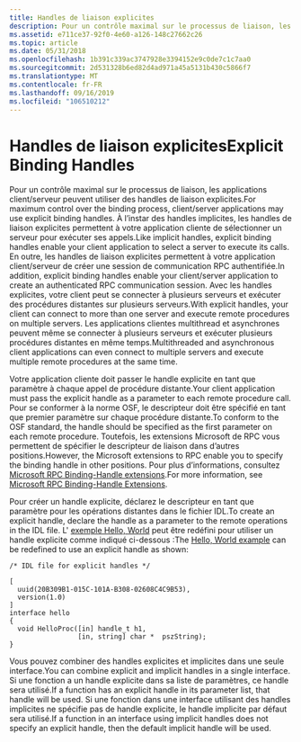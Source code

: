 ```yaml
---
title: Handles de liaison explicites
description: Pour un contrôle maximal sur le processus de liaison, les applications client/serveur peuvent utiliser des handles de liaison explicites.
ms.assetid: e711ce37-92f0-4e60-a126-148c27662c26
ms.topic: article
ms.date: 05/31/2018
ms.openlocfilehash: 1b391c339ac3747928e3394152e9c0de7c1c7aa0
ms.sourcegitcommit: 2d531328b6ed82d4ad971a45a5131b430c5866f7
ms.translationtype: MT
ms.contentlocale: fr-FR
ms.lasthandoff: 09/16/2019
ms.locfileid: "106510212"
---
```

# <a name="explicit-binding-handles"></a><span data-ttu-id="441bf-103">Handles de liaison explicites</span><span class="sxs-lookup"><span data-stu-id="441bf-103">Explicit Binding Handles</span></span>

<span data-ttu-id="441bf-104">Pour un contrôle maximal sur le processus de liaison, les applications client/serveur peuvent utiliser des handles de liaison explicites.</span><span class="sxs-lookup"><span data-stu-id="441bf-104">For maximum control over the binding process, client/server applications may use explicit binding handles.</span></span> <span data-ttu-id="441bf-105">À l’instar des handles implicites, les handles de liaison explicites permettent à votre application cliente de sélectionner un serveur pour exécuter ses appels.</span><span class="sxs-lookup"><span data-stu-id="441bf-105">Like implicit handles, explicit binding handles enable your client application to select a server to execute its calls.</span></span> <span data-ttu-id="441bf-106">En outre, les handles de liaison explicites permettent à votre application client/serveur de créer une session de communication RPC authentifiée.</span><span class="sxs-lookup"><span data-stu-id="441bf-106">In addition, explicit binding handles enable your client/server application to create an authenticated RPC communication session.</span></span> <span data-ttu-id="441bf-107">Avec les handles explicites, votre client peut se connecter à plusieurs serveurs et exécuter des procédures distantes sur plusieurs serveurs.</span><span class="sxs-lookup"><span data-stu-id="441bf-107">With explicit handles, your client can connect to more than one server and execute remote procedures on multiple servers.</span></span> <span data-ttu-id="441bf-108">Les applications clientes multithread et asynchrones peuvent même se connecter à plusieurs serveurs et exécuter plusieurs procédures distantes en même temps.</span><span class="sxs-lookup"><span data-stu-id="441bf-108">Multithreaded and asynchronous client applications can even connect to multiple servers and execute multiple remote procedures at the same time.</span></span>

<span data-ttu-id="441bf-109">Votre application cliente doit passer le handle explicite en tant que paramètre à chaque appel de procédure distante.</span><span class="sxs-lookup"><span data-stu-id="441bf-109">Your client application must pass the explicit handle as a parameter to each remote procedure call.</span></span> <span data-ttu-id="441bf-110">Pour se conformer à la norme OSF, le descripteur doit être spécifié en tant que premier paramètre sur chaque procédure distante.</span><span class="sxs-lookup"><span data-stu-id="441bf-110">To conform to the OSF standard, the handle should be specified as the first parameter on each remote procedure.</span></span> <span data-ttu-id="441bf-111">Toutefois, les extensions Microsoft de RPC vous permettent de spécifier le descripteur de liaison dans d’autres positions.</span><span class="sxs-lookup"><span data-stu-id="441bf-111">However, the Microsoft extensions to RPC enable you to specify the binding handle in other positions.</span></span> <span data-ttu-id="441bf-112">Pour plus d’informations, consultez [Microsoft RPC Binding-Handle extensions](microsoft-rpc-binding-handle-extensions.md).</span><span class="sxs-lookup"><span data-stu-id="441bf-112">For more information, see [Microsoft RPC Binding-Handle Extensions](microsoft-rpc-binding-handle-extensions.md).</span></span>

<span data-ttu-id="441bf-113">Pour créer un handle explicite, déclarez le descripteur en tant que paramètre pour les opérations distantes dans le fichier IDL.</span><span class="sxs-lookup"><span data-stu-id="441bf-113">To create an explicit handle, declare the handle as a parameter to the remote operations in the IDL file.</span></span> <span data-ttu-id="441bf-114">L' [exemple Hello, World](tutorial.md) peut être redéfini pour utiliser un handle explicite comme indiqué ci-dessous :</span><span class="sxs-lookup"><span data-stu-id="441bf-114">The [Hello, World example](tutorial.md) can be redefined to use an explicit handle as shown:</span></span>

``` syntax
/* IDL file for explicit handles */
 
[ 
  uuid(20B309B1-015C-101A-B308-02608C4C9B53),
  version(1.0) 
]
interface hello
{
  void HelloProc([in] handle_t h1,
                 [in, string] char *  pszString); 
}
```

<span data-ttu-id="441bf-115">Vous pouvez combiner des handles explicites et implicites dans une seule interface.</span><span class="sxs-lookup"><span data-stu-id="441bf-115">You can combine explicit and implicit handles in a single interface.</span></span> <span data-ttu-id="441bf-116">Si une fonction a un handle explicite dans sa liste de paramètres, ce handle sera utilisé.</span><span class="sxs-lookup"><span data-stu-id="441bf-116">If a function has an explicit handle in its parameter list, that handle will be used.</span></span> <span data-ttu-id="441bf-117">Si une fonction dans une interface utilisant des handles implicites ne spécifie pas de handle explicite, le handle implicite par défaut sera utilisé.</span><span class="sxs-lookup"><span data-stu-id="441bf-117">If a function in an interface using implicit handles does not specify an explicit handle, then the default implicit handle will be used.</span></span>

 

 




